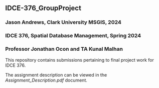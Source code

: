 ## IDCE-376_GroupProject

### Jason Andrews, Clark University MSGIS, 2024
### IDCE 376, Spatial Database Management, Spring 2024
### Professor Jonathan Ocon and TA Kunal Malhan

This repository contains submissions pertaining to final project work for IDCE 376.

The assignment description can be viewed in the *Assignment_Description.pdf* document. 
